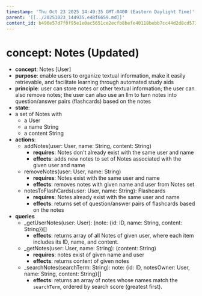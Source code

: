 ```yaml
---
timestamp: 'Thu Oct 23 2025 14:49:35 GMT-0400 (Eastern Daylight Time)'
parent: '[[../20251023_144935.e48f6659.md]]'
content_id: b496e57d7f0f95e1e0ac5651ce2ecfb8befe40118bebb7cc44d2d8cd57328c5a
---
```


# concept: Notes (Updated)

* **concept**: Notes \[User]
* **purpose**: enable users to organize textual information, make it easily retrievable, and facilitate learning through automated study aids
* **principle**:
  user can store notes or other textual information;
  the user can also remove notes;
  the user can also use an llm to turn notes into question/answer pairs (flashcards) based on the notes
* **state**:
* a set of Notes with
  * a User
  * a name String
  * a content String
* **actions**:
  * addNotes(user: User, name: String, content: String)
    * **requires**: Notes don't already exist with the same user and name
    * **effects**: adds new notes to set of Notes associated with the given user and name
  * removeNotes(user: User, name: String)
    * **requires**: Notes exist with the same user and name
    * **effects**: removes notes with given name and user from Notes set
  * notesToFlashCards(user: User, name: String): Flashcards
    * **requires**: Notes already exist with the same user and name
    * **effects**: returns set of question/answer pairs of flashcards based on the notes
* **queries**
  * \_getUserNotes(user: User): (note: {id: ID, name: String, content: String})\[]
    * **effects**: returns array of all Notes of given user, where each item includes its ID, name, and content.
  * \_getNotes(user: User, name: String): (content: String)
    * **requires**: notes exist of given name and user
    * **effects**: returns content of given notes
  * \_searchNotes(searchTerm: String): note: {id: ID, notesOwner: User, name: String, content: String}\[]
    * **effects**: returns an array of notes whose names match the `searchTerm`, ordered by search score (greatest first).
